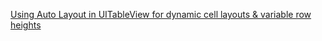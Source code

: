 [Using Auto Layout in UITableView for dynamic cell layouts & variable row heights][1]


  [1]: https://stackoverflow.com/questions/18746929/using-auto-layout-in-uitableview-for-dynamic-cell-layouts-variable-row-heights